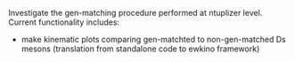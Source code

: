 Investigate the gen-matching procedure performed at ntuplizer level.
Current functionality includes:
- make kinematic plots comparing gen-matchted to non-gen-matched Ds mesons
  (translation from standalone code to ewkino framework)

